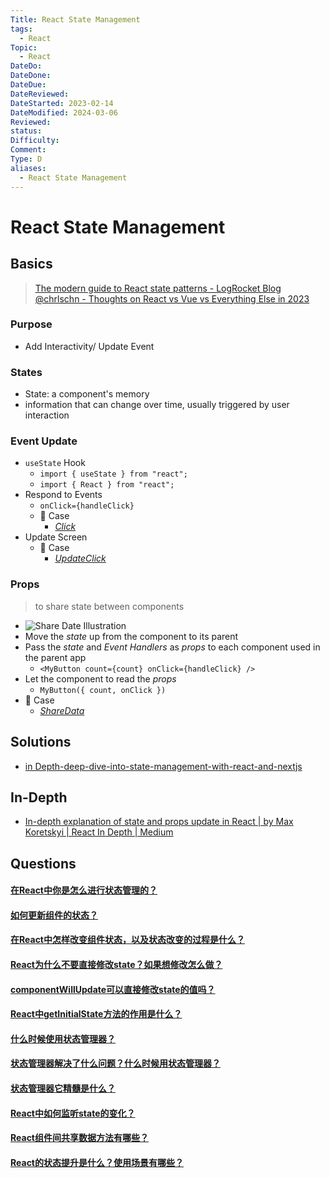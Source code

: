 ```yaml
---
Title: React State Management
tags:
  - React
Topic:
  - React
DateDo: 
DateDone: 
DateDue: 
DateReviewed: 
DateStarted: 2023-02-14
DateModified: 2024-03-06
Reviewed: 
status: 
Difficulty: 
Comment: 
Type: D
aliases:
  - React State Management
---
```


# React State Management
## Basics
> [The modern guide to React state patterns - LogRocket Blog](https://blog.logrocket.com/modern-guide-react-state-patterns/#usestate-hook)
> [@chrlschn - Thoughts on React vs Vue vs Everything Else in 2023](https://chrlschn.dev/blog/2022/12/react-vs-vue-vs-everything-in-2023/)
### Purpose
- Add Interactivity/ Update Event
### States
- State: a component's memory
- information that can change over time, usually triggered by user interaction
### Event Update
- `useState` Hook
    - `import { useState } from "react";`
    - `import { React } from "react";`
- Respond to Events
    - `onClick={handleClick}`
    - 📌 Case
        - _[Click](https://github.com/Jenniferwonder/react-tutorial/blob/main/src/components/01-quick-start/Click.jsx)_
- Update Screen
    - 📌 Case
        - _[UpdateClick](https://github.com/Jenniferwonder/react-tutorial/blob/main/src/components/01-quick-start/UpdateClick.jsx)_
### Props
> to share state between components
- ![Share Date Illustration](1701567850607.png)
- Move the _state_ up from the component to its parent
- Pass the _state_ and _Event Handlers_ as _props_ to each component used in the parent app
    - `<MyButton count={count} onClick={handleClick} />`
- Let the component to read the _props_
    - `MyButton({ count, onClick })`
- 📌 Case
    - _[ShareData](https://github.com/Jenniferwonder/react-tutorial/blob/main/src/components/01-quick-start/ShareData.jsx)_
## Solutions
- [in Depth-deep-dive-into-state-management-with-react-and-nextjs](https://angularindepth.com/posts/1487/deep-dive-into-state-management-with-react-and-nextjs)
## In-Depth
- [In-depth explanation of state and props update in React | by Max Koretskyi | React In Depth | Medium](https://medium.com/react-in-depth/in-depth-explanation-of-state-and-props-update-in-react-51ab94563311)
## Questions
#### [在React中你是怎么进行状态管理的？](https://github.com/haizlin/fe-interview/issues/605)
#### [如何更新组件的状态？](https://github.com/haizlin/fe-interview/issues/849)
#### [在React中怎样改变组件状态，以及状态改变的过程是什么？](https://github.com/haizlin/fe-interview/issues/606)


#### [React为什么不要直接修改state？如果想修改怎么做？](https://github.com/haizlin/fe-interview/issues/857)
#### [componentWillUpdate可以直接修改state的值吗？](https://github.com/haizlin/fe-interview/issues/951)
#### [React中getInitialState方法的作用是什么？](https://github.com/haizlin/fe-interview/issues/792)


#### [什么时候使用状态管理器？](https://github.com/haizlin/fe-interview/issues/953)
#### [状态管理器解决了什么问题？什么时候用状态管理器？](https://github.com/haizlin/fe-interview/issues/838)
#### [状态管理器它精髓是什么？](https://github.com/haizlin/fe-interview/issues/837)

#### [React中如何监听state的变化？](https://github.com/haizlin/fe-interview/issues/861)

#### [React组件间共享数据方法有哪些？](https://github.com/haizlin/fe-interview/issues/672)
#### [React的状态提升是什么？使用场景有哪些？](https://github.com/haizlin/fe-interview/issues/671)






